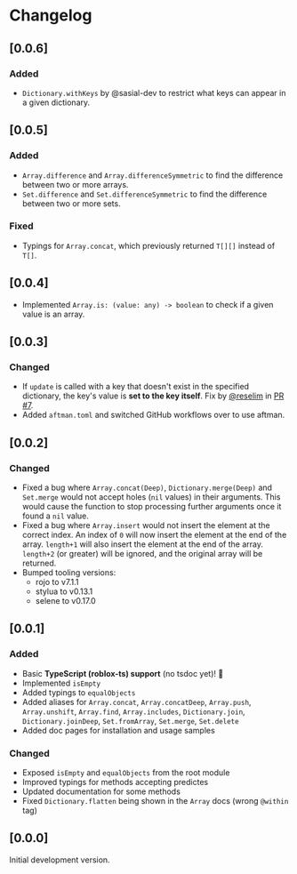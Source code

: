 # Changelog

## [0.0.6]

### Added

- `Dictionary.withKeys` by @sasial-dev to restrict what keys can appear in a given dictionary.

## [0.0.5]

### Added

- `Array.difference` and `Array.differenceSymmetric` to find the difference between two or more arrays.
- `Set.difference` and `Set.differenceSymmetric` to find the difference between two or more sets.

### Fixed

- Typings for `Array.concat`, which previously returned `T[][]` instead of `T[]`.

## [0.0.4]

- Implemented `Array.is: (value: any) -> boolean` to check if a given value is an array.

## [0.0.3]

### Changed

- If `update` is called with a key that doesn't exist in the specified dictionary, the key's value is **set to the key itself**. Fix by [@reselim](https://github.com/Reselim) in [PR #7](https://github.com/csqrl/sift/pull/7).
- Added `aftman.toml` and switched GitHub workflows over to use aftman.

## [0.0.2]

### Changed

- Fixed a bug where `Array.concat(Deep)`, `Dictionary.merge(Deep)` and `Set.merge` would not accept holes (`nil` values) in their arguments. This would cause the function to stop processing further arguments once it found a `nil` value.
- Fixed a bug where `Array.insert` would not insert the element at the correct index. An index of `0` will now insert the element at the end of the array. `length+1` will also insert the element at the end of the array. `length+2` (or greater) will be ignored, and the original array will be returned.
- Bumped tooling versions:
  - rojo to v7.1.1
  - stylua to v0.13.1
  - selene to v0.17.0

## [0.0.1]

### Added

- Basic **TypeScript (roblox-ts) support** (no tsdoc yet)! 🎉
- Implemented `isEmpty`
- Added typings to `equalObjects`
- Added aliases for `Array.concat`, `Array.concatDeep`, `Array.push`, `Array.unshift`, `Array.find`, `Array.includes`, `Dictionary.join`, `Dictionary.joinDeep`, `Set.fromArray`, `Set.merge`, `Set.delete`
- Added doc pages for installation and usage samples

### Changed

- Exposed `isEmpty` and `equalObjects` from the root module
- Improved typings for methods accepting predictes
- Updated documentation for some methods
- Fixed `Dictionary.flatten` being shown in the `Array` docs (wrong `@within` tag)

## [0.0.0]

Initial development version.

